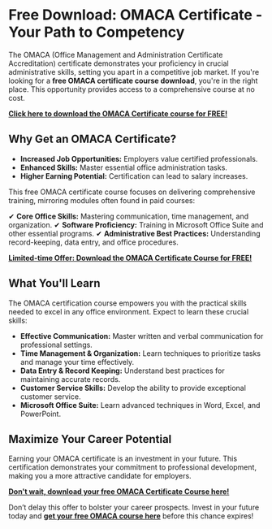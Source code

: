# Free Download: OMACA Certificate - Your Path to Competency

The OMACA (Office Management and Administration Certificate Accreditation) certificate demonstrates your proficiency in crucial administrative skills, setting you apart in a competitive job market. If you're looking for a **free OMACA certificate course download**, you're in the right place. This opportunity provides access to a comprehensive course at no cost.

[**Click here to download the OMACA Certificate course for FREE!**](https://udemywork.com/omaca-certificate)

## Why Get an OMACA Certificate?

*   **Increased Job Opportunities:** Employers value certified professionals.
*   **Enhanced Skills:** Master essential office administration tasks.
*   **Higher Earning Potential:** Certification can lead to salary increases.

This free OMACA certificate course focuses on delivering comprehensive training, mirroring modules often found in paid courses:

✔ **Core Office Skills:** Mastering communication, time management, and organization.
✔ **Software Proficiency:** Training in Microsoft Office Suite and other essential programs.
✔ **Administrative Best Practices:** Understanding record-keeping, data entry, and office procedures.

[**Limited-time Offer: Download the OMACA Certificate Course for FREE!**](https://udemywork.com/omaca-certificate)

## What You'll Learn

The OMACA certification course empowers you with the practical skills needed to excel in any office environment. Expect to learn these crucial skills:

*   **Effective Communication:** Master written and verbal communication for professional settings.
*   **Time Management & Organization:** Learn techniques to prioritize tasks and manage your time effectively.
*   **Data Entry & Record Keeping:** Understand best practices for maintaining accurate records.
*   **Customer Service Skills:** Develop the ability to provide exceptional customer service.
*   **Microsoft Office Suite:** Learn advanced techniques in Word, Excel, and PowerPoint.

## Maximize Your Career Potential

Earning your OMACA certificate is an investment in your future. This certification demonstrates your commitment to professional development, making you a more attractive candidate for employers.

[**Don't wait, download your free OMACA Certificate Course here!**](https://udemywork.com/omaca-certificate)

Don’t delay this offer to bolster your career prospects. Invest in your future today and **[get your free OMACA course here](https://udemywork.com/omaca-certificate)** before this chance expires!
